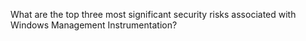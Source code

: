 What are the top three most significant security risks associated with Windows Management Instrumentation?
